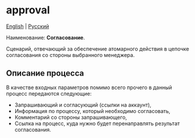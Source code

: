 # approval

[English](approval.md) | [Русский](approval.ru.md)

Наименование: **Согласование**.

Сценарий, отвечающий за обеспечение атомарного действия в цепочке согласования со стороны выбранного менеджера. 

## Описание процесса

В качестве входных параметров помимо всего прочего в данный процесс передаются следующие: 
- Запрашивающий и согласующий (ссылки на аккаунт),
- Информация по процессу, который необходимо согласовать,
- Комментарий со стороны запрашивающего,
- Ссылка на процесс, куда нужно будет перенаправлять результат согласования.
